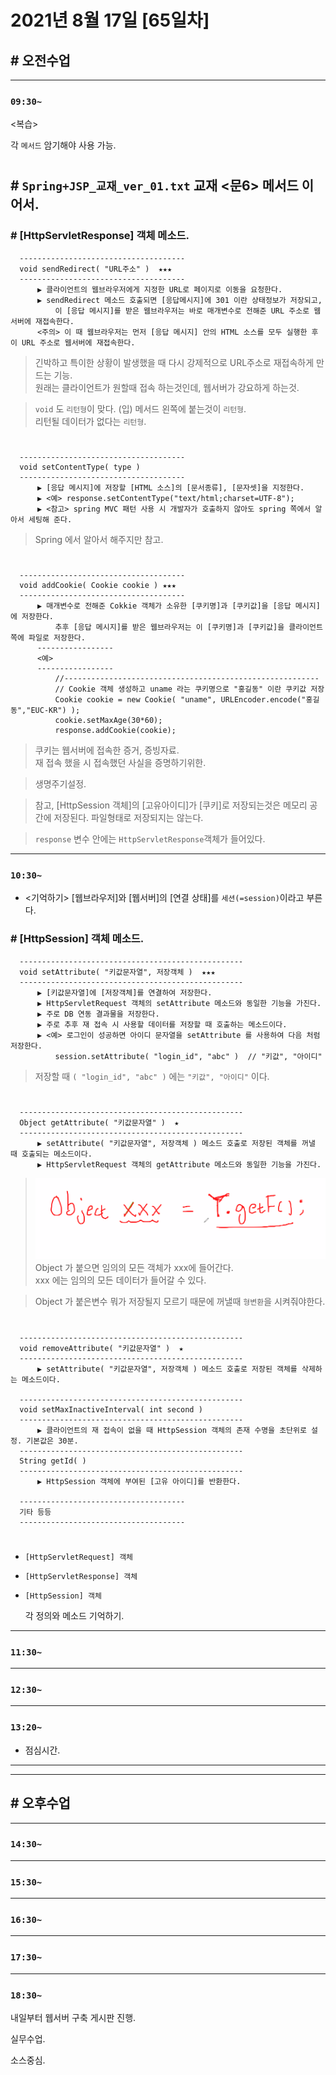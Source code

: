 # 2021년 8월 17일 [65일차]

## # 오전수업
----
### `09:30~`

<복습>  

각 `메서드` 암기해야 사용 가능.    

#

## # `Spring+JSP_교재_ver_01.txt` 교재 <문6> 메서드 이어서.  

### # [HttpServletResponse] 객체 메소드.   

```
  -------------------------------------
  void sendRedirect( "URL주소" )  ★★★
  -------------------------------------
      ▶️ 클라이언트의 웹브라우저에게 지정한 URL로 페이지로 이동을 요청한다.
      ▶️ sendRedirect 메소드 호출되면 [응답메시지]에 301 이란 상태정보가 저장되고,
          이 [응답 메시지]를 받은 웹브라우저는 바로 매개변수로 전해준 URL 주소로 웹서버에 재접속한다.  
      <주의> 이 때 웹브라우저는 먼저 [응답 메시지] 안의 HTML 소스를 모두 실행한 후 이 URL 주소로 웹서버에 재접속한다.  
```
> 긴박하고 특이한 상황이 발생했을 때 다시 강제적으로 URL주소로 재접속하게 만드는 기능.   
> 원래는 클라이언트가 원할때 접속 하는것인데, 웹서버가 강요하게 하는것.  

> `void` 도 `리턴형`이 맞다.    (입)
> 메서드 왼쪽에 붙는것이 `리턴형`.          
> 리턴될 데이터가 없다는 `리턴형`.           

#

```
  -------------------------------------
  void setContentType( type )  
  -------------------------------------
      ▶️ [응답 메시지]에 저장할 [HTML 소스]의 [문서종류], [문자셋]을 지정한다.    
      ▶️ <예> response.setContentType("text/html;charset=UTF-8");    
      ▶️ <참고> spring MVC 패턴 사용 시 개발자가 호출하지 않아도 spring 쪽에서 알아서 세팅해 준다.     
```
> Spring 에서 알아서 해주지만 참고.  

#

```
  -------------------------------------
  void addCookie( Cookie cookie ) ★★★
  -------------------------------------
      ▶️ 매개변수로 전해준 Cokkie 객체가 소유한 [쿠키명]과 [쿠키값]을 [응답 메시지]에 저장한다. 
          추후 [응답 메시지]를 받은 웹브라우저는 이 [쿠키명]과 [쿠키값]을 클라이언트 쪽에 파일로 저장한다.  
      -----------------
      <예> 
      -----------------
          //---------------------------------------------------------
          // Cookie 객체 생성하고 uname 라는 쿠키명으로 "홍길동" 이란 쿠키값 저장
          Cookie cookie = new Cookie( "uname", URLEncoder.encode("홍길동","EUC-KR") );
          cookie.setMaxAge(30*60);
          response.addCookie(cookie);
```
> 쿠키는 웹서버에 접속한 증거, 증빙자료.   
> 재 접속 했을 시 접속했던 사실을 증명하기위한.    

> 생명주기설정.  

> 참고, [HttpSession 객체]의 [고유아이디]가 [쿠키]로 저장되는것은 메모리 공간에 저장된다. 파일형태로 저장되지는 않는다.    

> `response` 변수 안에는 `HttpServletResponse`객체가 들어있다.  

----
### `10:30~`

- <기억하기> [웹브라우저]와 [웹서버]의 [연결 상태]를 `세션(=session)`이라고 부른다.  

### # [HttpSession] 객체 메소드.   

```
  --------------------------------------------------
  void setAttribute( "키값문자열", 저장객체 )  ★★★
  --------------------------------------------------
      ▶️ [키값문자열]에 [저장객체]를 연결하여 저장한다.
      ▶️ HttpServletRequest 객체의 setAttribute 메소드와 동일한 기능을 가진다.  
      ▶️ 주로 DB 연동 결과물을 저장한다.  
      ▶️ 주로 추후 재 접속 시 사용할 데이터를 저장할 때 호출하는 메소드이다.   
      ▶️ <예> 로그인이 성공하면 아이디 문자열을 setAttribute 를 사용하여 다음 처럼 저장한다.  
          session.setAttribute( "login_id", "abc" )  // "키값", "아이디"  
```
> 저장할 때 `( "login_id", "abc" )` 에는 `"키값", "아이디"` 이다.  

#

```
  --------------------------------------------------
  Object getAttribute( "키값문자열" )  ★
  --------------------------------------------------
      ▶️ setAttribute( "키값문자열", 저장객체 ) 메소드 호출로 저장된 객체를 꺼낼 때 호출되는 메소드이다.  
      ▶️ HttpServletRequest 객체의 getAttribute 메소드와 동일한 기능을 가진다.  
``` 
> ![Object](https://github.com/SungWoo0315/study-repository/blob/main/image-save/20210817%201101_Object_%EC%84%A4%EB%AA%85_.png)        
> Object 가 붙으면 임의의 모든 객체가 xxx에 들어간다.        
> xxx 에는 임의의 모든 데이터가 들어갈 수 있다.        

> Object 가 붙은변수 뭐가 저장될지 모르기 때문에 꺼낼때 `형변환`을 시켜줘야한다.    

#

```
  --------------------------------------------------
  void removeAttribute( "키값문자열" )  ★
  --------------------------------------------------
      ▶️ setAttribute( "키값문자열", 저장객체 ) 메소드 호출로 저장된 객체를 삭제하는 메소드이다.  

  --------------------------------------------------
  void setMaxInactiveInterval( int second )  
  --------------------------------------------------
      ▶️ 클라이언트의 재 접속이 없을 때 HttpSession 객체의 존재 수명을 초단위로 설정. 기본값은 30분.  
  --------------------------------------------------
  String getId( )  
  --------------------------------------------------
      ▶️ HttpSession 객체에 부여된 [고유 아이디]를 반환한다.  

  -------------------------------------
  기타 등등
  -------------------------------------
```

#


- `[HttpServletRequest] 객체`  

- `[HttpServletResponse] 객체`  

- `[HttpSession] 객체`    

  각 정의와 메소드 기억하기.  

----
### `11:30~`








----
### `12:30~`








----
### `13:20~`

  - 점심시간.

---
---

## # 오후수업

---
### `14:30~`










---
### `15:30~`









----
### `16:30~`








----
### `17:30~`








----
### `18:30~`

내일부터 웹서버 구축 게시판 진행.    

실무수업.  

소스중심.  